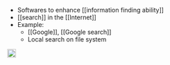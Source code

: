 
- Softwares to enhance [[information finding ability]]
- [[search]] in the [[Internet]]
- Example:
    - [[Google]], [[Google search]]
    - Local search on file system

<img src='https://scrapbox.io/api/pages/nishio/en/icon' alt='en.icon' height="19.5"/>